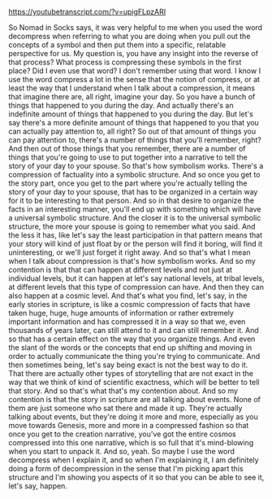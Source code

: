 https://youtubetranscript.com/?v=upigFLpzARI

 So Nomad in Socks says, it was very helpful to me when you used the word decompress when referring to what you are doing when you pull out the concepts of a symbol and then put them into a specific, relatable perspective for us. My question is, you have any insight into the reverse of that process? What process is compressing these symbols in the first place? Did I even use that word? I don't remember using that word. I know I use the word compress a lot in the sense that the notion of compress, or at least the way that I understand when I talk about a compression, it means that imagine there are, all right, imagine your day. So you have a bunch of things that happened to you during the day. And actually there's an indefinite amount of things that happened to you during the day. But let's say there's a more definite amount of things that happened to you that you can actually pay attention to, all right? So out of that amount of things you can pay attention to, there's a number of things that you'll remember, right? And then out of those things that you remember, there are a number of things that you're going to use to put together into a narrative to tell the story of your day to your spouse. So that's how symbolism works. There's a compression of factuality into a symbolic structure. And so once you get to the story part, once you get to the part where you're actually telling the story of your day to your spouse, that has to be organized in a certain way for it to be interesting to that person. And so in that desire to organize the facts in an interesting manner, you'll end up with something which will have a universal symbolic structure. And the closer it is to the universal symbolic structure, the more your spouse is going to remember what you said. And the less it has, like let's say the least participation in that pattern means that your story will kind of just float by or the person will find it boring, will find it uninteresting, or we'll just forget it right away. And so that's what I mean when I talk about compression is that's how symbolism works. And so my contention is that that can happen at different levels and not just at individual levels, but it can happen at let's say national levels, at tribal levels, at different levels that this type of compression can have. And then they can also happen at a cosmic level. And that's what you find, let's say, in the early stories in scripture, is like a cosmic compression of facts that have taken huge, huge, huge amounts of information or rather extremely important information and has compressed it in a way so that we, even thousands of years later, can still attend to it and can still remember it. And so that has a certain effect on the way that you organize things. And even the slant of the words or the concepts that end up shifting and moving in order to actually communicate the thing you're trying to communicate. And then sometimes being, let's say being exact is not the best way to do it. That there are actually other types of storytelling that are not exact in the way that we think of kind of scientific exactness, which will be better to tell that story. And so that's what that's my contention about. And so my contention is that the story in scripture are all talking about events. None of them are just someone who sat there and made it up. They're actually talking about events, but they're doing it more and more, especially as you move towards Genesis, more and more in a compressed fashion so that once you get to the creation narrative, you've got the entire cosmos compressed into this one narrative, which is so full that it's mind-blowing when you start to unpack it. And so, yeah. So maybe I use the word decompress when I explain it, and so when I'm explaining it, I am definitely doing a form of decompression in the sense that I'm picking apart this structure and I'm showing you aspects of it so that you can be able to see it, let's say, happen.